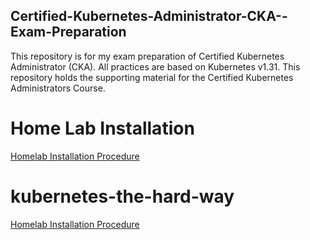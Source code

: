 ## Certified-Kubernetes-Administrator-CKA--Exam-Preparation
This repository is for my exam preparation of Certified Kubernetes Administrator (CKA). All practices are based on Kubernetes v1.31.
This repository holds the supporting material for the Certified Kubernetes Administrators Course.

  # Home Lab Installation 
  [Homelab Installation Procedure](./install/lab-setup/READEME.md)

# kubernetes-the-hard-way
[Homelab Installation Procedure](https://github.com/kaium21/kubernetes-the-hard-way-paractics/blob/main/README.md)
